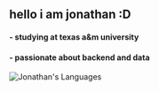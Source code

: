 ## hello i am jonathan :D

<h4>- studying at texas a&m university</h4>
<h4>- passionate about backend and data</h4>

<p>
  <img align="left" src="https://github-readme-stats.vercel.app/api/top-langs/?username=jonathan-lor&show_icons=true&layout=compact&theme=cobalt&count_private=true" alt="Jonathan's Languages" />
</p>
